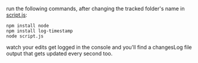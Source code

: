 run the following commands, after changing the tracked folder's name in [script.js](https://github.com/habibayman/CST-assignments/blob/main/Folder-Watcher/script.js):

```shell
npm install node
npm install log-timestamp
node script.js
```

watch your edits get logged in the console and you'll find a changesLog file output that gets updated every second too.
